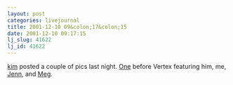 ```yaml
---
layout: post
categories: livejournal
title: 2001-12-10 09&colon;17&colon;15
date: 2001-12-10 09:17:15
lj_slug: 41622
lj_id: 41622
---
```

[kim](http://www.livejournal.com/users/riffraff/) posted a couple of pics last night. [One](http://www.livejournal.com/talkread.bml?itemid=17138787) before Vertex featuring him, me, [Jenn](http://www.livejournal.com/users/klutzywaitress/), and [Meg](http://www.livejournal.com/users/ravenstar/).
